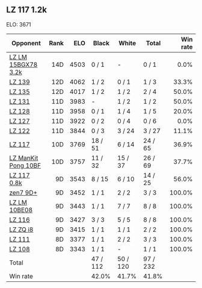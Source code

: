 ## LZ 117 1.2k ##

ELO: 3671

Opponent | Rank | ELO | Black | White | Total | Win rate
---------|-----:|----:|-------|-------|-------|-------:
[LZ LM 15BGX78 3.2k](LZ%20LM%2015BGX78%203.2k.md) | 14D | 4503 | 0 / 1 | - | 0 / 1 | 0.0%
[LZ 139](LZ%20139.md) | 12D | 4062 | 1 / 2 | 0 / 1 | 1 / 3 | 33.3%
[LZ 135](LZ%20135.md) | 12D | 4017 | 1 / 2 | 1 / 2 | 2 / 4 | 50.0%
[LZ 131](LZ%20131.md) | 11D | 3983 | - | 1 / 2 | 1 / 2 | 50.0%
[LZ 128](LZ%20128.md) | 11D | 3958 | 0 / 1 | 1 / 4 | 1 / 5 | 20.0%
[LZ 127](LZ%20127.md) | 11D | 3922 | 0 / 2 | 0 / 4 | 0 / 6 | 0.0%
[LZ 122](LZ%20122.md) | 11D | 3844 | 0 / 3 | 3 / 24 | 3 / 27 | 11.1%
[LZ 117](LZ%20117.md) | 10D | 3769 | 18 / 51 | 6 / 14 | 24 / 65 | 36.9%
[LZ ManKit Pong 10BF](LZ%20ManKit%20Pong%2010BF.md) | 10D | 3757 | 11 / 32 | 15 / 37 | 26 / 69 | 37.7%
[LZ 117 0.8k](LZ%20117%200.8k.md) | 9D | 3543 | 8 / 15 | 6 / 10 | 14 / 25 | 56.0%
[zen7 9D+](zen7%209D+.md) | 9D | 3452 | 1 / 1 | 2 / 2 | 3 / 3 | 100.0%
[LZ LM 10BE08](LZ%20LM%2010BE08.md) | 9D | 3443 | 1 / 1 | 7 / 7 | 8 / 8 | 100.0%
[LZ 116](LZ%20116.md) | 9D | 3427 | 3 / 3 | 5 / 5 | 8 / 8 | 100.0%
[LZ ZQ i8](LZ%20ZQ%20i8.md) | 9D | 3415 | 1 / 1 | 1 / 1 | 2 / 2 | 100.0%
[LZ 111](LZ%20111.md) | 8D | 3377 | 1 / 1 | 2 / 2 | 3 / 3 | 100.0%
[LZ 108](LZ%20108.md) | 8D | 3343 | 1 / 1 | - | 1 / 1 | 100.0%
Total | | | 47 / 112 | 50 / 120 | 97 / 232 | 
Win rate| | | 42.0% | 41.7% | 41.8% | 
